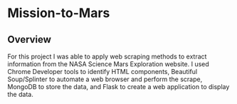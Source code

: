# Mission-to-Mars

## Overview
For this project I was able to apply web scraping methods to extract information from the NASA Science Mars Exploration website. I used Chrome Developer tools to identify HTML components, Beautiful Soup/Splinter to automate a web browser and perform the scrape, MongoDB to store the data, and Flask to create a web application to display the data.
